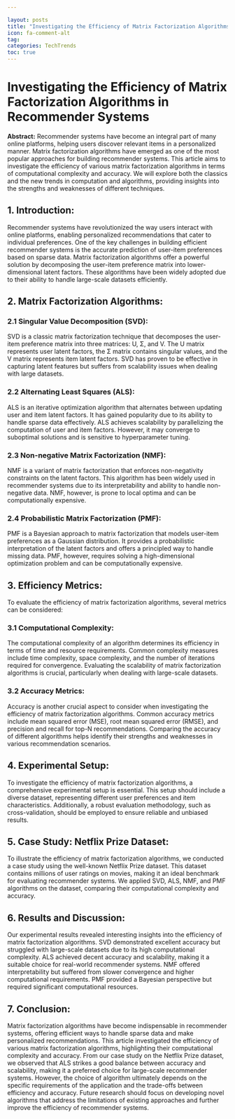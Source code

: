 ```yaml
---

layout: posts
title: "Investigating the Efficiency of Matrix Factorization Algorithms in Recommender Systems"
icon: fa-comment-alt
tag:      
categories: TechTrends
toc: true
---
```




# Investigating the Efficiency of Matrix Factorization Algorithms in Recommender Systems

**Abstract:**
Recommender systems have become an integral part of many online platforms, helping users discover relevant items in a personalized manner. Matrix factorization algorithms have emerged as one of the most popular approaches for building recommender systems. This article aims to investigate the efficiency of various matrix factorization algorithms in terms of computational complexity and accuracy. We will explore both the classics and the new trends in computation and algorithms, providing insights into the strengths and weaknesses of different techniques.

## 1. Introduction:
Recommender systems have revolutionized the way users interact with online platforms, enabling personalized recommendations that cater to individual preferences. One of the key challenges in building efficient recommender systems is the accurate prediction of user-item preferences based on sparse data. Matrix factorization algorithms offer a powerful solution by decomposing the user-item preference matrix into lower-dimensional latent factors. These algorithms have been widely adopted due to their ability to handle large-scale datasets efficiently.

## 2. Matrix Factorization Algorithms:
### 2.1 Singular Value Decomposition (SVD):
SVD is a classic matrix factorization technique that decomposes the user-item preference matrix into three matrices: U, Σ, and V. The U matrix represents user latent factors, the Σ matrix contains singular values, and the V matrix represents item latent factors. SVD has proven to be effective in capturing latent features but suffers from scalability issues when dealing with large datasets.

### 2.2 Alternating Least Squares (ALS):
ALS is an iterative optimization algorithm that alternates between updating user and item latent factors. It has gained popularity due to its ability to handle sparse data effectively. ALS achieves scalability by parallelizing the computation of user and item factors. However, it may converge to suboptimal solutions and is sensitive to hyperparameter tuning.

### 2.3 Non-negative Matrix Factorization (NMF):
NMF is a variant of matrix factorization that enforces non-negativity constraints on the latent factors. This algorithm has been widely used in recommender systems due to its interpretability and ability to handle non-negative data. NMF, however, is prone to local optima and can be computationally expensive.

### 2.4 Probabilistic Matrix Factorization (PMF):
PMF is a Bayesian approach to matrix factorization that models user-item preferences as a Gaussian distribution. It provides a probabilistic interpretation of the latent factors and offers a principled way to handle missing data. PMF, however, requires solving a high-dimensional optimization problem and can be computationally expensive.

## 3. Efficiency Metrics:
To evaluate the efficiency of matrix factorization algorithms, several metrics can be considered:

### 3.1 Computational Complexity:
The computational complexity of an algorithm determines its efficiency in terms of time and resource requirements. Common complexity measures include time complexity, space complexity, and the number of iterations required for convergence. Evaluating the scalability of matrix factorization algorithms is crucial, particularly when dealing with large-scale datasets.

### 3.2 Accuracy Metrics:
Accuracy is another crucial aspect to consider when investigating the efficiency of matrix factorization algorithms. Common accuracy metrics include mean squared error (MSE), root mean squared error (RMSE), and precision and recall for top-N recommendations. Comparing the accuracy of different algorithms helps identify their strengths and weaknesses in various recommendation scenarios.

## 4. Experimental Setup:
To investigate the efficiency of matrix factorization algorithms, a comprehensive experimental setup is essential. This setup should include a diverse dataset, representing different user preferences and item characteristics. Additionally, a robust evaluation methodology, such as cross-validation, should be employed to ensure reliable and unbiased results.

## 5. Case Study: Netflix Prize Dataset:
To illustrate the efficiency of matrix factorization algorithms, we conducted a case study using the well-known Netflix Prize dataset. This dataset contains millions of user ratings on movies, making it an ideal benchmark for evaluating recommender systems. We applied SVD, ALS, NMF, and PMF algorithms on the dataset, comparing their computational complexity and accuracy.

## 6. Results and Discussion:
Our experimental results revealed interesting insights into the efficiency of matrix factorization algorithms. SVD demonstrated excellent accuracy but struggled with large-scale datasets due to its high computational complexity. ALS achieved decent accuracy and scalability, making it a suitable choice for real-world recommender systems. NMF offered interpretability but suffered from slower convergence and higher computational requirements. PMF provided a Bayesian perspective but required significant computational resources.

## 7. Conclusion:
Matrix factorization algorithms have become indispensable in recommender systems, offering efficient ways to handle sparse data and make personalized recommendations. This article investigated the efficiency of various matrix factorization algorithms, highlighting their computational complexity and accuracy. From our case study on the Netflix Prize dataset, we observed that ALS strikes a good balance between accuracy and scalability, making it a preferred choice for large-scale recommender systems. However, the choice of algorithm ultimately depends on the specific requirements of the application and the trade-offs between efficiency and accuracy. Future research should focus on developing novel algorithms that address the limitations of existing approaches and further improve the efficiency of recommender systems.